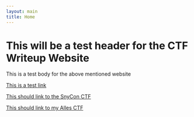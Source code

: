 ```yaml
---
layout: main
title: Home
---
```


# This will be a test header for the CTF Writeup Website

This is a test body for the above mentioned website

[This is a test link](/competitions/SnykConCTF/Calculator/)

[This should link to the SnyCon CTF](competitions/SnykConCTF/)

[This should link to my Alles CTF](/competitions/ALLES!2021/)